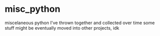 # misc_python
miscelaneous python I've thrown together and collected over time
some stuff might be eventually moved into other projects, idk
